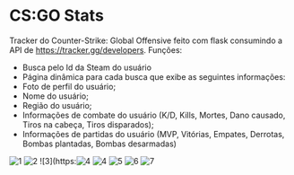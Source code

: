 # CS:GO Stats
Tracker do Counter-Strike: Global Offensive feito com flask consumindo a API de https://tracker.gg/developers. Funções:
- Busca pelo Id da Steam do usuário
- Página dinâmica para cada busca que exibe as seguintes informações:
- Foto de perfil do usuário;
- Nome do usuário;
- Região do usuário;
- Informações de combate do usuário (K/D, Kills, Mortes, Dano causado, Tiros na cabeça, Tiros disparados);
- Informações de partidas do usuário (MVP, Vitórias, Empates, Derrotas, Bombas plantadas, Bombas desarmadas)


![1](https://user-images.githubusercontent.com/98183878/213281619-ec12a094-b8fa-4238-89c2-1f5d6d58f13c.png)
![2](https://user-images.githubusercontent.com/98183878/213281628-94fb0ce3-4717-4eb7-a081-e78b2fa3047d.png)
![3](https:![4](https://user-images.githubusercontent.com/98183878/213281647-a89e29bf-9ae6-4403-86a2-aa94877dc46c.png)
![4](https://user-images.githubusercontent.com/98183878/213281685-d02e3672-1ccd-433a-b455-4a7f76ee6eac.png)
![5](https://user-images.githubusercontent.com/98183878/213281714-dd3373fd-5f56-4aab-99f2-99d83eb1d7bc.png)
![6](https://user-images.githubusercontent.com/98183878/213281728-33dde3a1-1534-4597-b4e9-f75d3332fab7.png)
![7](https://user-images.githubusercontent.com/98183878/213281738-24c827e8-16f1-47cb-93fc-3eb32e6996ce.png)
